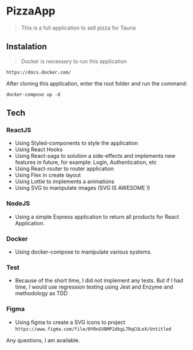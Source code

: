 # PizzaApp
> This is a full application to sell pizza for Tauria


## Instalation

> Docker is necessary to run this application

```https://docs.docker.com/```

After cloning this application, enter the root folder and run the command:

```docker-compose up -d```

## Tech

### ReactJS
* Using Styled-components to style the application
* Using React Hooks
* Using React-saga to solution a side-effects and implements new features in future, for example: Login, Authentication, etc
* Using React-router to router application
* Using Flex in create layout
* Using Lottie to implements a animations
* Using SVG to manipulate images (SVG IS AWESOME !)

### NodeJS
* Using a simple Express application to return all products for React Application.

### Docker
* Using docker-compose to manipulate various systems.

### Test
* Because of the short time, I did not implement any tests. 
But if I had time, I would use regression testing using Jest and Enzyme and methodology as TDD

### Figma

* Using figma to create a SVG icons to project
```https://www.figma.com/file/0YRnGVBMP2dkgL7RqCULeX/Untitled```



Any questions, I am available.
